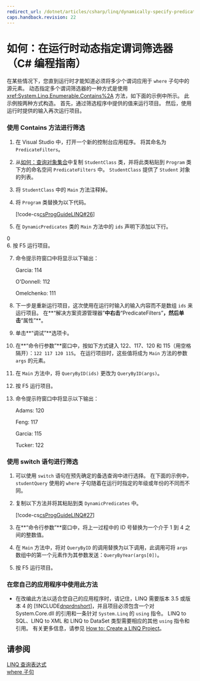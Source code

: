 ```yaml
---
redirect_url: /dotnet/articles/csharp/linq/dynamically-specify-predicate-filters-at-runtime
caps.handback.revision: 22
---
```

# 如何：在运行时动态指定谓词筛选器（C# 编程指南）
在某些情况下，您直到运行时才能知道必须将多少个谓词应用于 `where` 子句中的源元素。  动态指定多个谓词筛选器的一种方式是使用 <xref:System.Linq.Enumerable.Contains%2A> 方法，如下面的示例中所示。  此示例按两种方式构造。  首先，通过筛选程序中提供的值来运行项目。  然后，使用运行时提供的输入再次运行项目。  
  
### 使用 Contains 方法进行筛选  
  
1.  在 Visual Studio 中，打开一个新的控制台应用程序。  将其命名为 `PredicateFilters`。  
  
2.  从[如何：查询对象集合](../../../csharp/programming-guide/linq-query-expressions/how-to-query-a-collection-of-objects.md)中复制 `StudentClass` 类，并将此类粘贴到 `Program` 类下方的命名空间 `PredicateFilters` 中。  `StudentClass` 提供了 `Student` 对象的列表。  
  
3.  将 `StudentClass` 中的 `Main` 方法注释掉。  
  
4.  将 `Program` 类替换为以下代码。  
  
     [!code-cs[csProgGuideLINQ#26](../../../csharp/programming-guide/arrays/codesnippet/CSharp/how-to-dynamically-specify-predicate-filters-at-runtime_1.cs)]  
  
5.  在 `DynamicPredicates` 类的 `Main` 方法中的 `ids` 声明下添加以下行。  
  
<CodeContentPlaceHolder>0</CodeContentPlaceHolder>  
6.  按 F5 运行项目。  
  
7.  命令提示符窗口中将显示以下输出：  
  
     Garcia: 114  
  
     O'Donnell: 112  
  
     Omelchenko: 111  
  
8.  下一步是重新运行项目，这次使用在运行时输入的输入内容而不是数组 `ids` 来运行项目。  在**“解决方案资源管理器”**中右击**“PredicateFilters”**，然后单击**“属性”**。  
  
9. 单击**“调试”**选项卡。  
  
10. 在**“命令行参数”**窗口中，按如下方式键入 122、117、120 和 115（用空格隔开）：`122 117 120 115`。  在运行项目时，这些值将成为 `Main` 方法的参数 `args` 的元素。  
  
11. 在 `Main` 方法中，将 `QueryByID(ids)` 更改为 `QueryByID(args)`。  
  
12. 按 F5 运行项目。  
  
13. 命令提示符窗口中将显示以下输出：  
  
     Adams: 120  
  
     Feng: 117  
  
     Garcia: 115  
  
     Tucker: 122  
  
### 使用 switch 语句进行筛选  
  
1.  可以使用 `switch` 语句在预先确定的备选查询中进行选择。  在下面的示例中，`studentQuery` 使用的 `where` 子句随着在运行时指定的年级或年份的不同而不同。  
  
2.  复制以下方法并将其粘贴到类 `DynamicPredicates` 中。  
  
     [!code-cs[csProgGuideLINQ#27](../../../csharp/programming-guide/arrays/codesnippet/CSharp/how-to-dynamically-specify-predicate-filters-at-runtime_2.cs)]  
  
3.  在**“命令行参数”**窗口中，将上一过程中的 ID 号替换为一个介于 1 到 4 之间的整数值。  
  
4.  在 `Main` 方法中，将对 `QueryByID` 的调用替换为以下调用，此调用可将 `args` 数组中的第一个元素作为其参数发送：`QueryByYear(args[0])`。  
  
5.  按 F5 运行项目。  
  
### 在您自己的应用程序中使用此方法  
  
-   在改编此方法以适合您自己的应用程序时，请记住，LINQ 需要版本 3.5 或版本 4 的 [!INCLUDE[dnprdnshort](../../../csharp/getting-started/includes/dnprdnshort-md.md)]，并且项目必须包含一个对 System.Core.dll 的引用和一条针对 `System.Linq` 的 `using` 指令。  LINQ to SQL、LINQ to XML 和 LINQ to DataSet 类型需要相应的其他 `using` 指令和引用。  有关更多信息，请参见 [How to: Create a LINQ Project](../Topic/How%20to:%20Create%20a%20LINQ%20Project.md)。  
  
## 请参阅  
 [LINQ 查询表达式](../../../csharp/programming-guide/linq-query-expressions/index.md)   
 [where 子句](../../../csharp/language-reference/keywords/where-clause.md)